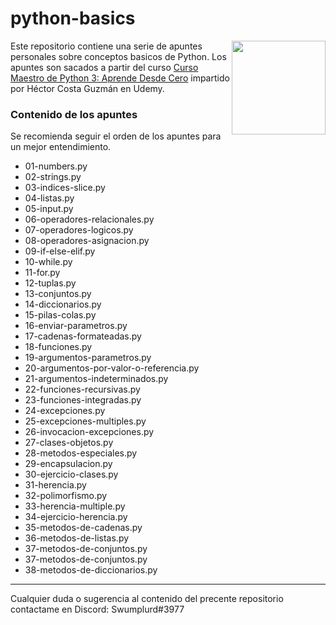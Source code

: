 # python-basics

<img align="right" src="https://upload.wikimedia.org/wikipedia/commons/thumb/c/c3/Python-logo-notext.svg/1200px-Python-logo-notext.svg.png" height="150px">

Este repositorio contiene una serie de apuntes personales sobre conceptos basicos de Python. Los apuntes son sacados
a partir del curso [Curso Maestro de Python 3: Aprende Desde Cero](https://www.udemy.com/share/101qUaBkcec1xXTHw=/) impartido por Héctor Costa Guzmán en Udemy.

### Contenido de los apuntes

Se recomienda seguir el orden de los apuntes para un mejor entendimiento.

+ 01-numbers.py
+ 02-strings.py
+ 03-indices-slice.py
+ 04-listas.py
+ 05-input.py
+ 06-operadores-relacionales.py
+ 07-operadores-logicos.py
+ 08-operadores-asignacion.py
+ 09-if-else-elif.py
+ 10-while.py
+ 11-for.py
+ 12-tuplas.py
+ 13-conjuntos.py
+ 14-diccionarios.py
+ 15-pilas-colas.py
+ 16-enviar-parametros.py
+ 17-cadenas-formateadas.py
+ 18-funciones.py
+ 19-argumentos-parametros.py
+ 20-argumentos-por-valor-o-referencia.py
+ 21-argumentos-indeterminados.py
+ 22-funciones-recursivas.py
+ 23-funciones-integradas.py
+ 24-excepciones.py
+ 25-excepciones-multiples.py
+ 26-invocacion-excepciones.py
+ 27-clases-objetos.py
+ 28-metodos-especiales.py
+ 29-encapsulacion.py
+ 30-ejercicio-clases.py
+ 31-herencia.py
+ 32-polimorfismo.py
+ 33-herencia-multiple.py
+ 34-ejercicio-herencia.py
+ 35-metodos-de-cadenas.py
+ 36-metodos-de-listas.py
+ 37-metodos-de-conjuntos.py
+ 37-metodos-de-conjuntos.py
+ 38-metodos-de-diccionarios.py

---

Cualquier duda o sugerencia al contenido del precente repositorio contactame en Discord: Swumplurd#3977
